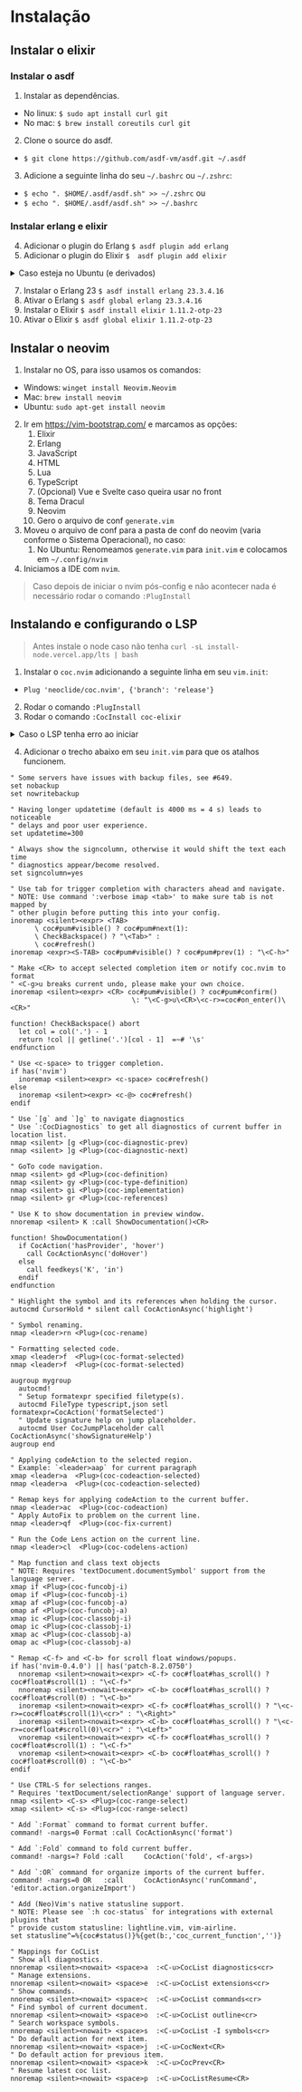 # Instalação

## Instalar o elixir

### Instalar o asdf
1. Instalar as dependências.
  - No linux: `$ sudo apt install curl git`
  - No mac: `$ brew install coreutils curl git` 
2. Clone o source do asdf. 
  - `$ git clone https://github.com/asdf-vm/asdf.git ~/.asdf`
3. Adicione a seguinte linha do seu `~/.bashrc` ou `~/.zshrc`: 
  - `$ echo ". $HOME/.asdf/asdf.sh" >> ~/.zshrc` ou
  - `$ echo ". $HOME/.asdf/asdf.sh" >> ~/.bashrc`

### Instalar erlang e elixir
4. Adicionar o plugin do Erlang `$ asdf plugin add erlang`
5. Adicionar o plugin do Elixir `$  asdf plugin add elixir`
<details>
  <summary>Caso esteja no Ubuntu (e derivados)</summary>
  
 > Existe um problema de compatibilidade entre a versão do OpenSSL que vem no Ubuntu e a necessaria para compilar o Erlang. Para resolver isso é necessário compilar o OpenSSL e seguir o passo-a-passo abaixo.
```  
$ cd /usr/local/src/
$ sudo wget https://www.openssl.org/source/openssl-1.1.1m.tar.gz

$ sudo tar -xf openssl-1.1.1m.tar.gz
$ cd openssl-1.1.1m
$ sudo ./config --prefix=/usr/local/ssl --openssldir=/usr/local/ssl shared zlib
$ sudo make
$ sudo make test
$ sudo make install

# install erlang now
$ export KERL_CONFIGURE_OPTIONS="-with-ssl=/usr/local/ssl"
$ asdf install erlang 23.3.4.16
```
Solução encontrada [nessa issue](https://github.com/asdf-vm/asdf-erlang/issues/247#issuecomment-1114991944).
</details>

7. Instalar o Erlang 23 `$ asdf install erlang 23.3.4.16`
8. Ativar o Erlang `$ asdf global erlang 23.3.4.16`
9. Instalar o Elixir `$ asdf install elixir 1.11.2-otp-23`
10. Ativar o Elixir `$ asdf global elixir 1.11.2-otp-23`

## Instalar o neovim

1. Instalar no OS, para isso usamos os comandos:
 - Windows: `winget install Neovim.Neovim`
 - Mac: `brew install neovim`
 - Ubuntu: `sudo apt-get install neovim`
2. Ir em https://vim-bootstrap.com/ e marcamos as opções:
   1. Elixir
   2. Erlang
   3. JavaScript
   4. HTML
   5. Lua
   6. TypeScript
   7. (Opcional) Vue e Svelte caso queira usar no front
   8. Tema Dracul
   9. Neovim
   10. Gero o arquivo de conf `generate.vim`
3. Moveu o arquivo de conf para a pasta de conf do neovim (varia conforme o Sistema Operacional), no caso:
   1. No Ubuntu: Renomeamos `generate.vim` para `init.vim` e colocamos em `~/.config/nvim`
4. Iniciamos a IDE com `nvim`.

> Caso depois de iniciar o nvim pós-config e não acontecer nada é necessário rodar o comando `:PlugInstall`

## Instalando e configurando o LSP
> Antes instale o node caso não tenha `curl -sL install-node.vercel.app/lts | bash`
1. Instalar o `coc.nvim` adicionando a seguinte linha em seu `vim.init`: 
  - `Plug 'neoclide/coc.nvim', {'branch': 'release'}`
2. Rodar o comando `:PlugInstall`
3. Rodar o comando `:CocInstall coc-elixir`
<details>
  <summary>Caso o LSP tenha erro ao iniciar</summary>
  
 > Isso pode acontecer por uma incompatibilidade entre a versão do Erlang que o LSP foi compilado e a versão instalada no seu computador para resolver isso siga o passo-a-passo.

1. Clone e faça a build do projeto.
```
$ git clone https://github.com/elixir-lsp/elixir-ls.git ~/.elixir-ls
$ cd ~/.elixir-ls
$ mix deps.get && mix compile && mix elixir_ls.release -o release
```
2. Abra o `nvim` e entre o comando `:CocConfig` para abrir o arquivo de configuração do coc, então adicione a linha abaixo, salve e feche.
```json
{
  "elixir.pathToElixirLS": "~/.elixir-ls/release/language_server.sh"
}
```
3. Feche e abra novamente o `nvim`, o LSP deve estar funcionando.

Solução encontrada no [README](https://github.com/elixir-lsp/coc-elixir#server-fails-to-start) do projeto.
</details>

4. Adicionar o trecho abaixo em seu `init.vim` para que os atalhos funcionem.
```vim
" Some servers have issues with backup files, see #649.
set nobackup
set nowritebackup

" Having longer updatetime (default is 4000 ms = 4 s) leads to noticeable
" delays and poor user experience.
set updatetime=300

" Always show the signcolumn, otherwise it would shift the text each time
" diagnostics appear/become resolved.
set signcolumn=yes

" Use tab for trigger completion with characters ahead and navigate.
" NOTE: Use command ':verbose imap <tab>' to make sure tab is not mapped by
" other plugin before putting this into your config.
inoremap <silent><expr> <TAB>
      \ coc#pum#visible() ? coc#pum#next(1):
      \ CheckBackspace() ? "\<Tab>" :
      \ coc#refresh()
inoremap <expr><S-TAB> coc#pum#visible() ? coc#pum#prev(1) : "\<C-h>"

" Make <CR> to accept selected completion item or notify coc.nvim to format
" <C-g>u breaks current undo, please make your own choice.
inoremap <silent><expr> <CR> coc#pum#visible() ? coc#pum#confirm()
                              \: "\<C-g>u\<CR>\<c-r>=coc#on_enter()\<CR>"

function! CheckBackspace() abort
  let col = col('.') - 1
  return !col || getline('.')[col - 1]  =~# '\s'
endfunction

" Use <c-space> to trigger completion.
if has('nvim')
  inoremap <silent><expr> <c-space> coc#refresh()
else
  inoremap <silent><expr> <c-@> coc#refresh()
endif

" Use `[g` and `]g` to navigate diagnostics
" Use `:CocDiagnostics` to get all diagnostics of current buffer in location list.
nmap <silent> [g <Plug>(coc-diagnostic-prev)
nmap <silent> ]g <Plug>(coc-diagnostic-next)

" GoTo code navigation.
nmap <silent> gd <Plug>(coc-definition)
nmap <silent> gy <Plug>(coc-type-definition)
nmap <silent> gi <Plug>(coc-implementation)
nmap <silent> gr <Plug>(coc-references)

" Use K to show documentation in preview window.
nnoremap <silent> K :call ShowDocumentation()<CR>

function! ShowDocumentation()
  if CocAction('hasProvider', 'hover')
    call CocActionAsync('doHover')
  else
    call feedkeys('K', 'in')
  endif
endfunction

" Highlight the symbol and its references when holding the cursor.
autocmd CursorHold * silent call CocActionAsync('highlight')

" Symbol renaming.
nmap <leader>rn <Plug>(coc-rename)

" Formatting selected code.
xmap <leader>f  <Plug>(coc-format-selected)
nmap <leader>f  <Plug>(coc-format-selected)

augroup mygroup
  autocmd!
  " Setup formatexpr specified filetype(s).
  autocmd FileType typescript,json setl formatexpr=CocAction('formatSelected')
  " Update signature help on jump placeholder.
  autocmd User CocJumpPlaceholder call CocActionAsync('showSignatureHelp')
augroup end

" Applying codeAction to the selected region.
" Example: `<leader>aap` for current paragraph
xmap <leader>a  <Plug>(coc-codeaction-selected)
nmap <leader>a  <Plug>(coc-codeaction-selected)

" Remap keys for applying codeAction to the current buffer.
nmap <leader>ac  <Plug>(coc-codeaction)
" Apply AutoFix to problem on the current line.
nmap <leader>qf  <Plug>(coc-fix-current)

" Run the Code Lens action on the current line.
nmap <leader>cl  <Plug>(coc-codelens-action)

" Map function and class text objects
" NOTE: Requires 'textDocument.documentSymbol' support from the language server.
xmap if <Plug>(coc-funcobj-i)
omap if <Plug>(coc-funcobj-i)
xmap af <Plug>(coc-funcobj-a)
omap af <Plug>(coc-funcobj-a)
xmap ic <Plug>(coc-classobj-i)
omap ic <Plug>(coc-classobj-i)
xmap ac <Plug>(coc-classobj-a)
omap ac <Plug>(coc-classobj-a)

" Remap <C-f> and <C-b> for scroll float windows/popups.
if has('nvim-0.4.0') || has('patch-8.2.0750')
  nnoremap <silent><nowait><expr> <C-f> coc#float#has_scroll() ? coc#float#scroll(1) : "\<C-f>"
  nnoremap <silent><nowait><expr> <C-b> coc#float#has_scroll() ? coc#float#scroll(0) : "\<C-b>"
  inoremap <silent><nowait><expr> <C-f> coc#float#has_scroll() ? "\<c-r>=coc#float#scroll(1)\<cr>" : "\<Right>"
  inoremap <silent><nowait><expr> <C-b> coc#float#has_scroll() ? "\<c-r>=coc#float#scroll(0)\<cr>" : "\<Left>"
  vnoremap <silent><nowait><expr> <C-f> coc#float#has_scroll() ? coc#float#scroll(1) : "\<C-f>"
  vnoremap <silent><nowait><expr> <C-b> coc#float#has_scroll() ? coc#float#scroll(0) : "\<C-b>"
endif

" Use CTRL-S for selections ranges.
" Requires 'textDocument/selectionRange' support of language server.
nmap <silent> <C-s> <Plug>(coc-range-select)
xmap <silent> <C-s> <Plug>(coc-range-select)

" Add `:Format` command to format current buffer.
command! -nargs=0 Format :call CocActionAsync('format')

" Add `:Fold` command to fold current buffer.
command! -nargs=? Fold :call     CocAction('fold', <f-args>)

" Add `:OR` command for organize imports of the current buffer.
command! -nargs=0 OR   :call     CocActionAsync('runCommand', 'editor.action.organizeImport')

" Add (Neo)Vim's native statusline support.
" NOTE: Please see `:h coc-status` for integrations with external plugins that
" provide custom statusline: lightline.vim, vim-airline.
set statusline^=%{coc#status()}%{get(b:,'coc_current_function','')}

" Mappings for CoCList
" Show all diagnostics.
nnoremap <silent><nowait> <space>a  :<C-u>CocList diagnostics<cr>
" Manage extensions.
nnoremap <silent><nowait> <space>e  :<C-u>CocList extensions<cr>
" Show commands.
nnoremap <silent><nowait> <space>c  :<C-u>CocList commands<cr>
" Find symbol of current document.
nnoremap <silent><nowait> <space>o  :<C-u>CocList outline<cr>
" Search workspace symbols.
nnoremap <silent><nowait> <space>s  :<C-u>CocList -I symbols<cr>
" Do default action for next item.
nnoremap <silent><nowait> <space>j  :<C-u>CocNext<CR>
" Do default action for previous item.
nnoremap <silent><nowait> <space>k  :<C-u>CocPrev<CR>
" Resume latest coc list.
nnoremap <silent><nowait> <space>p  :<C-u>CocListResume<CR>
```

